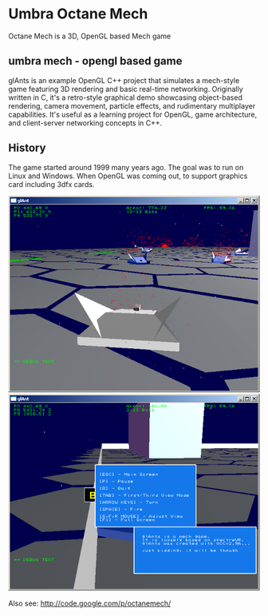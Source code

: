 # Umbra Octane Mech

Octane Mech is a 3D, OpenGL based Mech game

## umbra mech - opengl based game

glAnts is an example OpenGL C++ project that simulates a mech-style game featuring 3D rendering and basic real-time networking. Originally written in C, it's a retro-style graphical demo showcasing object-based rendering, camera movement, particle effects, and rudimentary multiplayer capabilities. It's useful as a learning project for OpenGL, game architecture, and client-server networking concepts in C++.

## History

The game started around 1999 many years ago.  The goal was to run on Linux and Windows.  When OpenGL was coming out, to support graphics card including 3dfx cards.

<img src="https://github.com/berlinbrown/OctaneMechOpenGLGame/raw/master/octanemech/glAntsMechGameWinNew/media/screenshot_mech_game1.png" />
<img src="https://github.com/berlinbrown/OctaneMechOpenGLGame/raw/master/octanemech/glAntsMechGameWinNew/media/screenshot_mech_game2.png" />

Also see: http://code.google.com/p/octanemech/ 
